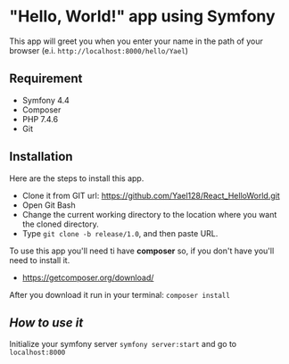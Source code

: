 # **"Hello, World!" app using Symfony**

This app will greet you when you enter your name in the path of your browser (e.i. ```http://localhost:8000/hello/Yael```)

## **Requirement**

- Symfony 4.4
- Composer
- PHP 7.4.6
- Git

## **Installation**

Here are the steps to install this app.

- Clone it from GIT url: https://github.com/Yael128/React_HelloWorld.git
- Open Git Bash
- Change the current working directory to the location where you want the cloned directory.
- Type ```git clone -b release/1.0```, and then paste URL.

To use this app you'll need ti have **composer** so, if you don't have you'll need to install it.

- https://getcomposer.org/download/

After you download it run in your terminal: ```composer install```

## *How to use it*

Initialize your symfony server ```symfony server:start``` and go to ```localhost:8000```
